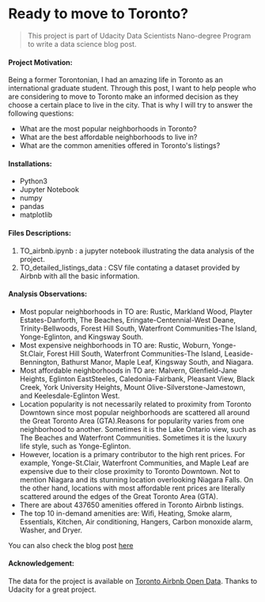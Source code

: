 # Ready to move to Toronto?
>This project is part of Udacity Data Scientists Nano-degree Program to write a data science blog post.

#### Project Motivation:
Being a former Torontonian, I had an amazing life in Toronto as an international graduate student. Through this post, I want to help people who are considering to move to Toronto make an informed decision as they choose a certain place to live in the city. That is why I will try to answer the following questions:
* What are the most popular neighborhoods in Toronto?
* What are the best affordable neighborhoods to live in?
* What are the common amenities offered in Toronto's listings?

#### Installations:
- Python3
- Jupyter Notebook
- numpy
- pandas
- matplotlib


#### Files Descriptions:
1. TO_airbnb.ipynb : a jupyter notebook illustrating the data analysis of the project.
2. TO_detailed_listings_data : CSV file contating a dataset provided by Airbnb with all the basic information.

#### Analysis Observations:
* Most popular neighborhoods in TO are: Rustic, Markland Wood, Playter Estates-Danforth, The Beaches, Eringate-Centennial-West Deane, Trinity-Bellwoods, Forest Hill South, Waterfront Communities-The Island, Yonge-Eglinton, and Kingsway South.
* Most expensive neighborhoods in TO are: Rustic, Woburn, Yonge-St.Clair, Forest Hill South, Waterfront Communities-The Island, Leaside-Bennington, Bathurst Manor, Maple Leaf, Kingsway South, and Niagara.
* Most affordable neighborhoods in TO are: Malvern, Glenfield-Jane Heights, Eglinton EastSteeles, Caledonia-Fairbank, Pleasant View, Black Creek, York University Heights, Mount Olive-Silverstone-Jamestown, and Keelesdale-Eglinton West.
* Location popularity is not necessarily related to proximity from Toronto Downtown since most popular neighborhoods are scattered all around the Great Toronto Area (GTA).Reasons for popularity varies from one neighborhood to another. Sometimes it is the Lake Ontario view, such as The Beaches and Waterfront Communities. Sometimes it is the luxury life style, such as Yonge-Eglinton.
* However, location is a primary contributor to the high rent prices. For example, Yonge-St.Clair, Waterfront Communities, and Maple Leaf are expensive due to their close proximity to Toronto Downtown. Not to mention Niagara and its stunning location overlooking Niagara Falls. On the other hand, locations with most affordable rent prices are literally scattered around the edges of the Great Toronto Area (GTA).
* There are about 437650 amenities offered in Toronto Airbnb listings.
* The top 10 in-demand amenities are: Wifi, Heating, Smoke alarm, Essentials, Kitchen, Air conditioning, Hangers, Carbon monoxide alarm, Washer, and Dryer.

You can also check the blog post [here](https://rehamfadul.medium.com/ready-to-move-to-toronto-a6b743dec505)

#### Acknowledgement:
The data for the project is available on [Toronto Airbnb Open Data](http://insideairbnb.com/get-the-data.html). Thanks to Udacity for a great project.

